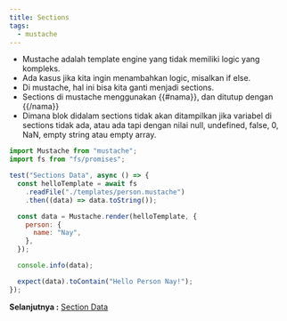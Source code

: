 ```yaml
---
title: Sections
tags:
  - mustache
---
```


- Mustache adalah template engine yang tidak memiliki logic yang kompleks.
- Ada kasus jika kita ingin menambahkan logic, misalkan if else.
- Di mustache, hal ini bisa kita ganti menjadi sections.
- Sections di mustache menggunakan {{#nama}}, dan ditutup dengan {{/nama}}
- Dimana blok didalam sections tidak akan ditampilkan jika variabel di sections tidak ada, atau ada tapi dengan nilai null, undefined, false, 0, NaN, empty string atau empty array.

```js
import Mustache from "mustache";
import fs from "fs/promises";

test("Sections Data", async () => {
  const helloTemplate = await fs
    .readFile("./templates/person.mustache")
    .then((data) => data.toString());

  const data = Mustache.render(helloTemplate, {
    person: {
      name: "Nay",
    },
  });

  console.info(data);

  expect(data).toContain("Hello Person Nay!");
});
```

**Selanjutnya :** [Section Data](sectiondata.md)